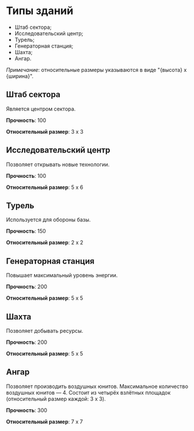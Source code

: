 # Типы зданий

- Штаб сектора;
- Исследовательский центр;
- Турель;
- Генераторная станция;
- Шахта;
- Ангар.

*Примечание*: относительные размеры указываются в виде "{высота} x {ширина}".

## Штаб сектора

Является центром сектора.

**Прочность**: 100

**Относительный размер**: 3 x 3

## Исследовательский центр

Позволяет открывать новые технологии.

**Прочность**: 100

**Относительный размер**: 5 x 6

## Турель

Используется для обороны базы.

**Прочность**: 150

**Относительный размер**: 2 x 2

## Генераторная станция

Повышает максимальный уровень энергии.

**Прочность**: 200

**Относительный размер**: 5 x 5

## Шахта

Позволяет добывать ресурсы.

**Прочность**: 200

**Относительный размер**: 5 x 5

## Ангар

Позволяет производить воздушных юнитов.
Максимальное количество воздушных юнитов &mdash; 4.
Состоит из четырёх взлётных площадок (относительный размер каждой: 3 x 3).

**Прочность**: 300

**Относительный размер**: 7 x 7